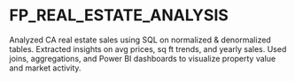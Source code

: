 # FP_REAL_ESTATE_ANALYSIS
Analyzed CA real estate sales using SQL on normalized &amp; denormalized tables. Extracted insights on avg prices, sq ft trends, and yearly sales. Used joins, aggregations, and Power BI dashboards to visualize property value and market activity.
